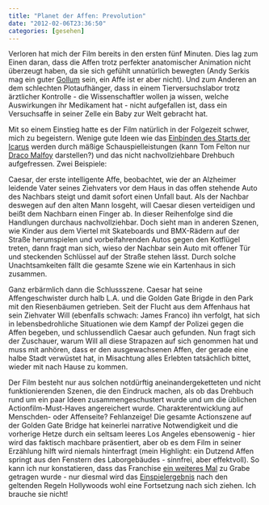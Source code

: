 ```yaml
---
title: "Planet der Affen: Prevolution"
date: "2012-02-06T23:36:50"
categories: [gesehen]
---
```


Verloren hat mich der Film bereits in den ersten fünf Minuten. Dies lag zum Einen daran, dass die Affen trotz perfekter anatomischer Animation nicht überzeugt haben, da sie sich gefühlt unnatürlich bewegten (Andy Serkis mag ein guter [Gollum](/blog/?s=Gollum) sein, ein Affe ist er aber nicht). Und zum Anderen an dem schlechten Plotaufhänger, dass in einem Tierversuchslabor trotz ärztlicher Kontrolle - die Wissenschaftler wollen ja wissen, welche Auswirkungen ihr Medikament hat - nicht aufgefallen ist, dass ein Versuchsaffe in seiner Zelle ein Baby zur Welt gebracht hat.

Mit so einem Einstieg hatte es der Film natürlich in der Folgezeit schwer, mich zu begeistern. Wenige gute Ideen wie das [Einbinden des Starts der Icarus](http://www.negativ-film.de/2011/08/planet-der-affen-prevolution-ruckbezuge.html) werden durch mäßige Schauspielleistungen (kann Tom Felton nur [Draco Malfoy](/blog/?s=Draco+Malfoy) darstellen?) und das nicht nachvollziehbare Drehbuch aufgefressen. Zwei Beispiele:

Caesar, der erste intelligente Affe, beobachtet, wie der an Alzheimer leidende Vater seines Ziehvaters vor dem Haus in das offen stehende Auto des Nachbars steigt und damit sofort einen Unfall baut. Als der Nachbar deswegen auf den alten Mann losgeht, will Caesar diesen verteidigen und beißt dem Nachbarn einen Finger ab. In dieser Reihenfolge sind die Handlungen durchaus nachvollziehbar. Doch sieht man in anderen Szenen, wie Kinder aus dem Viertel mit Skateboards und BMX-Rädern auf der Straße herumspielen und vorbeifahrenden Autos gegen den Kotflügel treten, dann fragt man sich, wieso der Nachbar sein Auto mit offener Tür und steckenden Schlüssel auf der Straße stehen lässt. Durch solche Unachtsamkeiten fällt die gesamte Szene wie ein Kartenhaus in sich zusammen.

Ganz erbärmlich dann die Schlussszene. Caesar hat seine Affengeschwister durch halb L.A. und die Golden Gate Brigde in den Park mit den Riesenbäumen getrieben. Seit der Flucht aus dem Affenhaus hat sein Ziehvater Will (ebenfalls schwach: James Franco) ihn verfolgt, hat sich in lebensbedrohliche Situationen wie dem Kampf der Polizei gegen die Affen begeben, und schlussendlich Caesar auch gefunden. Nun fragt sich der Zuschauer, warum Will all diese Strapazen auf sich genommen hat und muss mit anhören, dass er den ausgewachsenen Affen, der gerade eine halbe Stadt verwüstet hat, in Misachtung alles Erlebten tatsächlich bittet, wieder mit nach Hause zu kommen.

Der Film besteht nur aus solchen notdürftig aneinandergeketteten und nicht funktionierenden Szenen, die den Eindruck machen, als ob das Drehbuch rund um ein paar Ideen zusammengeschustert wurde und um die üblichen Actionfilm-Must-Haves angereichert wurde. Charakterentwicklung auf Menschden- oder Affenseite? Fehlanzeige! Die gesamte Actionszene auf der Golden Gate Bridge hat keinerlei narrative Notwendigkeit und die vorherige Hetze durch ein seltsam leeres Los Angeles ebensowenig - hier wird das faktisch machbare präsentiert, aber ob es dem Film in seiner Erzählung hilft wird niemals hinterfragt (mein Highlight: ein Dutzend Affen springt aus den Fenstern des Laborgebäudes - sinnfrei, aber effektvoll). So kann ich nur konstatieren, dass das Franchise [ein weiteres Mal](/2001/09/04/planet-der-affen/) zu Grabe getragen wurde - nur diesmal wird das [Einspielergebnis](http://boxofficemojo.com/movies/?id=riseoftheapes.htm) nach den geltenden Regeln Hollywoods wohl eine Fortsetzung nach sich ziehen. Ich brauche sie nicht!
